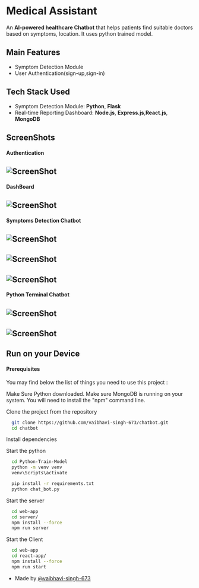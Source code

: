 # Medical Assistant

 An **AI-powered healthcare Chatbot** that helps patients find suitable doctors based on symptoms, location. It uses python trained model.

## Main Features

- Symptom Detection Module
- User Authentication(sign-up,sign-in)

## Tech Stack Used

- Symptom Detection Module: **Python**, **Flask**
- Real-time Reporting Dashboard: **Node.js**, **Express.js**,**React.js**, **MongoDB**


## ScreenShots

#### Authentication 

## ![ScreenShot](./screenshots/SighIn.png)


#### DashBoard

## ![ScreenShot](./screenshots/1.png)


#### Symptoms Detection Chatbot

## ![ScreenShot](./screenshots/2.png)

## ![ScreenShot](./screenshots/3.png)

## ![ScreenShot](./screenshots/4.png)

#### Python Terminal Chatbot

## ![ScreenShot](./screenshots/5.png)

## ![ScreenShot](./screenshots/6.png)


## Run on your Device

#### Prerequisites
You may find below the list of things you need to use this project :

Make Sure Python downloaded.
Make sure MongoDB is running on your system.
You will need to install the "npm" command line.


Clone the project from the repository
```bash
  git clone https://github.com/vaibhavi-singh-673/chatbot.git
  cd chatbot
```

Install dependencies

Start the python
```bash
  cd Python-Train-Model
  python -m venv venv
  venv\Scripts\activate
```
```bash
  pip install -r requirements.txt
  python chat_bot.py
```

Start the server
```bash
  cd web-app
  cd server/
  npm install --force
  npm run server
```

Start the Client
```bash
  cd web-app 
  cd react-app/
  npm install --force
  npm run start
```





- Made by [@vaibhavi-singh-673](https://github.com/vaibhavi-singh-673)
